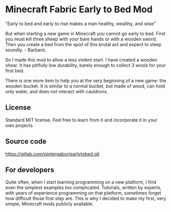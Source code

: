 # Minecraft Fabric Early to Bed Mod

"Early to bed and early to rise makes a man healthy, wealthy, and wise"

But when starting a new game in Minecraft you cannot go early to bed.
First you must kill three sheep with your bare hands or with a wooden sword.
Then you create a bed from the spoil of this brutal act and expect to sleep soundly. - Barbaric.

So I made this mod to allow a less violent start.
I have created a wooden shear.
It has pitifully low durability, barely enough to collect 3 wools for your first bed.

There is one more item to help you at the very beginning of a new game: the wooden bucket.
It is similar to a normal bucket, but made of wood, can hold only water, and does not interact with cauldrons.

## License

Standard MIT license. Feel free to learn from it and incorporate it in your own projects.

## Source code

https://gitlab.com/pintergabor/earlytobed.git

## For developers

Quite often, when I start learning programming on a new platform, I find even the simplest examples too complicated.
Tutorials, written by experts, with years of experience programming on that platform, sometimes forget how difficult those first step are.
This is why I decided to make my first, very simple, Minecraft mods publicly available.

